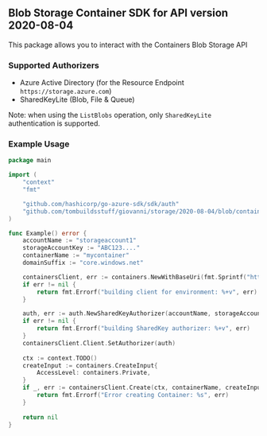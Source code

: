 ## Blob Storage Container SDK for API version 2020-08-04

This package allows you to interact with the Containers Blob Storage API

### Supported Authorizers

* Azure Active Directory (for the Resource Endpoint `https://storage.azure.com`)
* SharedKeyLite (Blob, File & Queue)

Note: when using the `ListBlobs` operation, only `SharedKeyLite` authentication is supported.

### Example Usage

```go
package main

import (
	"context"
	"fmt"

	"github.com/hashicorp/go-azure-sdk/sdk/auth"
	"github.com/tombuildsstuff/giovanni/storage/2020-08-04/blob/containers"
)

func Example() error {
	accountName := "storageaccount1"
    storageAccountKey := "ABC123...."
    containerName := "mycontainer"
	domainSuffix := "core.windows.net"

    containersClient, err := containers.NewWithBaseUri(fmt.Sprintf("https://%s.blob.%s", accountName, domainSuffix))
	if err != nil {
		return fmt.Errorf("building client for environment: %+v", err)
	}

	auth, err := auth.NewSharedKeyAuthorizer(accountName, storageAccountKey, auth.SharedKey)
	if err != nil {
		return fmt.Errorf("building SharedKey authorizer: %+v", err)
	}
	containersClient.Client.SetAuthorizer(auth)
    
    ctx := context.TODO()
    createInput := containers.CreateInput{
        AccessLevel: containers.Private,
    }
    if _, err := containersClient.Create(ctx, containerName, createInput); err != nil {
        return fmt.Errorf("Error creating Container: %s", err)
    }
    
    return nil 
}
```